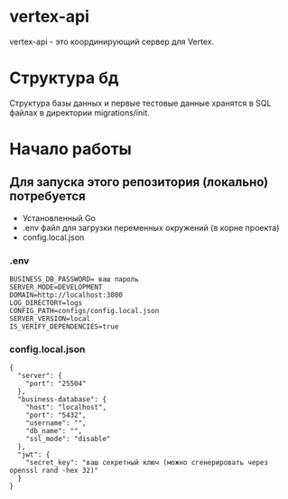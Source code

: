 # vertex-api
vertex-api - это координирующий сервер для Vertex. 

# Структура бд
Структура базы данных и первые тестовые данные хранятся в SQL файлах в директории migrations/init.

# Начало работы

## Для запуска этого репозитория (локально) потребуется
- Установленный Go
- .env файл для загрузки переменных окружений (в корне проекта)
- config.local.json

### .env
```
BUSINESS_DB_PASSWORD= ваш пароль
SERVER_MODE=DEVELOPMENT
DOMAIN=http://localhost:3000
LOG_DIRECTORY=logs
CONFIG_PATH=configs/config.local.json
SERVER_VERSION=local
IS_VERIFY_DEPENDENCIES=true
```

### config.local.json
```
{
  "server": {
    "port": "25504"
  },
  "business-database": {
    "host": "localhost",
    "port": "5432",
    "username": "",
    "db_name": "",
    "ssl_mode": "disable"
  },
  "jwt": {
    "secret_key": "ваш секретный ключ (можно сгенерировать через openssl rand -hex 32)"
  }
}

```
